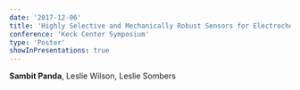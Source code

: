 ```yaml
---
date: '2017-12-06'
title: 'Highly Selective and Mechanically Robust Sensors for Electrochemical Measurements of Real-Time Hydrogen Peroxide Dynamics in vivo'
conference: 'Keck Center Symposium'
type: 'Poster'
showInPresentations: true
---
```


**Sambit Panda**, Leslie Wilson, Leslie Sombers
